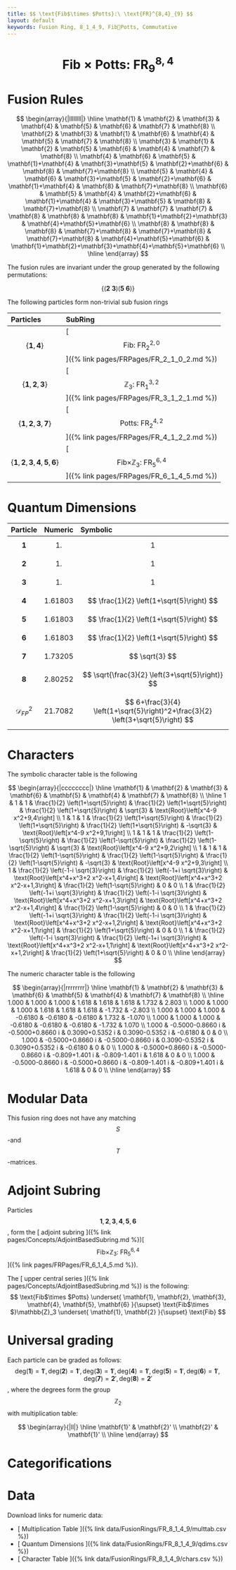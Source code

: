 ```yaml
---
title: $$ \text{Fib$\times $Potts}:\ \text{FR}^{8,4}_{9} $$
layout: default
keywords: Fusion Ring, 8_1_4_9, FibPotts, Commutative
---
```

# $$ \text{Fib$\times $Potts}:\ \text{FR}^{8,4}_{9} $$


# Fusion Rules

$$
\begin{array}{|llllllll|}
\hline
 \mathbf{1} & \mathbf{2} & \mathbf{3} & \mathbf{4} & \mathbf{5} & \mathbf{6} & \mathbf{7} & \mathbf{8} \\
 \mathbf{2} & \mathbf{3} & \mathbf{1} & \mathbf{6} & \mathbf{4} & \mathbf{5} & \mathbf{7} & \mathbf{8} \\
 \mathbf{3} & \mathbf{1} & \mathbf{2} & \mathbf{5} & \mathbf{6} & \mathbf{4} & \mathbf{7} & \mathbf{8} \\
 \mathbf{4} & \mathbf{6} & \mathbf{5} & \mathbf{1}+\mathbf{4} & \mathbf{3}+\mathbf{5} & \mathbf{2}+\mathbf{6} & \mathbf{8} & \mathbf{7}+\mathbf{8} \\
 \mathbf{5} & \mathbf{4} & \mathbf{6} & \mathbf{3}+\mathbf{5} & \mathbf{2}+\mathbf{6} & \mathbf{1}+\mathbf{4} & \mathbf{8} & \mathbf{7}+\mathbf{8} \\
 \mathbf{6} & \mathbf{5} & \mathbf{4} & \mathbf{2}+\mathbf{6} & \mathbf{1}+\mathbf{4} & \mathbf{3}+\mathbf{5} & \mathbf{8} & \mathbf{7}+\mathbf{8} \\
 \mathbf{7} & \mathbf{7} & \mathbf{7} & \mathbf{8} & \mathbf{8} & \mathbf{8} & \mathbf{1}+\mathbf{2}+\mathbf{3} & \mathbf{4}+\mathbf{5}+\mathbf{6} \\
 \mathbf{8} & \mathbf{8} & \mathbf{8} & \mathbf{7}+\mathbf{8} & \mathbf{7}+\mathbf{8} & \mathbf{7}+\mathbf{8} & \mathbf{4}+\mathbf{5}+\mathbf{6} & \mathbf{1}+\mathbf{2}+\mathbf{3}+\mathbf{4}+\mathbf{5}+\mathbf{6} \\
\hline
\end{array}
$$


The fusion rules are invariant under the group generated by the following permutations:

$$ \{(\mathbf{2} \  \mathbf{3}) (\mathbf{5} \  \mathbf{6})\} $$


The following particles form non-trivial sub fusion rings

| Particles | SubRing |
| :------ | :------ |
| $$ \{\mathbf{1},\mathbf{4}\} $$ | [ $$ \text{Fib}:\ \text{FR}^{2,0}_{2} $$ ]({% link pages/FRPages/FR_2_1_0_2.md %}) |
| $$ \{\mathbf{1},\mathbf{2},\mathbf{3}\} $$ | [ $$ \mathbb{Z}_3:\ \text{FR}^{3,2}_{1} $$ ]({% link pages/FRPages/FR_3_1_2_1.md %}) |
| $$ \{\mathbf{1},\mathbf{2},\mathbf{3},\mathbf{7}\} $$ | [ $$ \text{Potts}:\ \text{FR}^{4,2}_{2} $$ ]({% link pages/FRPages/FR_4_1_2_2.md %}) |
| $$ \{\mathbf{1},\mathbf{2},\mathbf{3},\mathbf{4},\mathbf{5},\mathbf{6}\} $$ | [ $$ \text{Fib$\times $}\mathbb{Z}_3:\ \text{FR}^{6,4}_{5} $$ ]({% link pages/FRPages/FR_6_1_4_5.md %}) |

# Quantum Dimensions

| Particle | Numeric | Symbolic |
| :------ | :------ | :------ |
| $$ \mathbf{1} $$ | $$ 1. $$ | $$ 1 $$ |
| $$ \mathbf{2} $$ | $$ 1. $$ | $$ 1 $$ |
| $$ \mathbf{3} $$ | $$ 1. $$ | $$ 1 $$ |
| $$ \mathbf{4} $$ | $$ 1.61803 $$ | $$ \frac{1}{2} \left(1+\sqrt{5}\right) $$ |
| $$ \mathbf{5} $$ | $$ 1.61803 $$ | $$ \frac{1}{2} \left(1+\sqrt{5}\right) $$ |
| $$ \mathbf{6} $$ | $$ 1.61803 $$ | $$ \frac{1}{2} \left(1+\sqrt{5}\right) $$ |
| $$ \mathbf{7} $$ | $$ 1.73205 $$ | $$ \sqrt{3} $$ |
| $$ \mathbf{8} $$ | $$ 2.80252 $$ | $$ \sqrt{\frac{3}{2} \left(3+\sqrt{5}\right)} $$ |
| $$ \mathcal{D}_{FP}^2 $$ | $$ 21.7082 $$ | $$ 6+\frac{3}{4} \left(1+\sqrt{5}\right)^2+\frac{3}{2} \left(3+\sqrt{5}\right) $$ |

# Characters

The symbolic character table is the following

$$
\begin{array}{|cccccccc|}
\hline
 \mathbf{1} & \mathbf{2} & \mathbf{3} & \mathbf{6} & \mathbf{5} & \mathbf{4} & \mathbf{7} & \mathbf{8} \\
\hline
 1 & 1 & 1 & \frac{1}{2} \left(1+\sqrt{5}\right) & \frac{1}{2} \left(1+\sqrt{5}\right) & \frac{1}{2} \left(1+\sqrt{5}\right) & \sqrt{3} & \text{Root}\left[x^4-9 x^2+9,4\right] \\
 1 & 1 & 1 & \frac{1}{2} \left(1+\sqrt{5}\right) & \frac{1}{2} \left(1+\sqrt{5}\right) & \frac{1}{2} \left(1+\sqrt{5}\right) & -\sqrt{3} & \text{Root}\left[x^4-9 x^2+9,1\right] \\
 1 & 1 & 1 & \frac{1}{2} \left(1-\sqrt{5}\right) & \frac{1}{2} \left(1-\sqrt{5}\right) & \frac{1}{2} \left(1-\sqrt{5}\right) & \sqrt{3} & \text{Root}\left[x^4-9 x^2+9,2\right] \\
 1 & 1 & 1 & \frac{1}{2} \left(1-\sqrt{5}\right) & \frac{1}{2} \left(1-\sqrt{5}\right) & \frac{1}{2} \left(1-\sqrt{5}\right) & -\sqrt{3} & \text{Root}\left[x^4-9 x^2+9,3\right] \\
 1 & \frac{1}{2} \left(-1-i \sqrt{3}\right) & \frac{1}{2} \left(-1+i \sqrt{3}\right) & \text{Root}\left[x^4+x^3+2 x^2-x+1,4\right] & \text{Root}\left[x^4+x^3+2 x^2-x+1,3\right] & \frac{1}{2} \left(1-\sqrt{5}\right) & 0 & 0 \\
 1 & \frac{1}{2} \left(-1+i \sqrt{3}\right) & \frac{1}{2} \left(-1-i \sqrt{3}\right) & \text{Root}\left[x^4+x^3+2 x^2-x+1,3\right] & \text{Root}\left[x^4+x^3+2 x^2-x+1,4\right] & \frac{1}{2} \left(1-\sqrt{5}\right) & 0 & 0 \\
 1 & \frac{1}{2} \left(-1+i \sqrt{3}\right) & \frac{1}{2} \left(-1-i \sqrt{3}\right) & \text{Root}\left[x^4+x^3+2 x^2-x+1,2\right] & \text{Root}\left[x^4+x^3+2 x^2-x+1,1\right] & \frac{1}{2} \left(1+\sqrt{5}\right) & 0 & 0 \\
 1 & \frac{1}{2} \left(-1-i \sqrt{3}\right) & \frac{1}{2} \left(-1+i \sqrt{3}\right) & \text{Root}\left[x^4+x^3+2 x^2-x+1,1\right] & \text{Root}\left[x^4+x^3+2 x^2-x+1,2\right] & \frac{1}{2} \left(1+\sqrt{5}\right) & 0 & 0 \\
\hline
\end{array}
$$

The numeric character table is the following

$$
\begin{array}{|rrrrrrrr|}
\hline
 \mathbf{1} & \mathbf{2} & \mathbf{3} & \mathbf{6} & \mathbf{5} & \mathbf{4} & \mathbf{7} & \mathbf{8} \\
\hline
 1.000 & 1.000 & 1.000 & 1.618 & 1.618 & 1.618 & 1.732 & 2.803 \\
 1.000 & 1.000 & 1.000 & 1.618 & 1.618 & 1.618 & -1.732 & -2.803 \\
 1.000 & 1.000 & 1.000 & -0.6180 & -0.6180 & -0.6180 & 1.732 & -1.070 \\
 1.000 & 1.000 & 1.000 & -0.6180 & -0.6180 & -0.6180 & -1.732 & 1.070 \\
 1.000 & -0.5000-0.8660 i & -0.5000+0.8660 i & 0.3090+0.5352 i & 0.3090-0.5352 i & -0.6180 & 0 & 0 \\
 1.000 & -0.5000+0.8660 i & -0.5000-0.8660 i & 0.3090-0.5352 i & 0.3090+0.5352 i & -0.6180 & 0 & 0 \\
 1.000 & -0.5000+0.8660 i & -0.5000-0.8660 i & -0.809+1.401 i & -0.809-1.401 i & 1.618 & 0 & 0 \\
 1.000 & -0.5000-0.8660 i & -0.5000+0.8660 i & -0.809-1.401 i & -0.809+1.401 i & 1.618 & 0 & 0 \\
\hline
\end{array}
$$

# Modular Data

This fusion ring does not have any matching $$ S $$-and $$ T $$-matrices.

# Adjoint Subring

Particles $$ \mathbf{1}, \mathbf{2}, \mathbf{3}, \mathbf{4}, \mathbf{5}, \mathbf{6} $$, form the [ adjoint subring ]({% link pages/Concepts/AdjointBasedSubring.md %})[ $$ \text{Fib$\times $}\mathbb{Z}_3:\ \text{FR}^{6,4}_{5} $$ ]({% link pages/FRPages/FR_6_1_4_5.md %}).

The [ upper central series ]({% link pages/Concepts/AdjointBasedSubring.md %}) is the following:
$$
\text{Fib$\times $Potts} \underset{ \mathbf{1}, \mathbf{2}, \mathbf{3}, \mathbf{4}, \mathbf{5}, \mathbf{6} }{\supset}  \text{Fib$\times $}\mathbb{Z}_3 \underset{ \mathbf{1}, \mathbf{2} }{\supset}  \text{Fib}
$$

# Universal grading

Each particle can be graded as follows: $$ \text{deg}(\mathbf{1}) = \mathbf{1}', \text{deg}(\mathbf{2}) = \mathbf{1}', \text{deg}(\mathbf{3}) = \mathbf{1}', \text{deg}(\mathbf{4}) = \mathbf{1}', \text{deg}(\mathbf{5}) = \mathbf{1}', \text{deg}(\mathbf{6}) = \mathbf{1}', \text{deg}(\mathbf{7}) = \mathbf{2}', \text{deg}(\mathbf{8}) = \mathbf{2}' $$, where the degrees form the group $$ \mathbb{Z}_2 $$ with multiplication table:

$$
\begin{array}{|ll|}
\hline
 \mathbf{1}' & \mathbf{2}' \\
 \mathbf{2}' & \mathbf{1}' \\
\hline
\end{array}
$$

# Categorifications



# Data

Download links for numeric data:

* [ Multiplication Table ]({% link data/FusionRings/FR_8_1_4_9/multtab.csv %})
* [ Quantum Dimensions ]({% link data/FusionRings/FR_8_1_4_9/qdims.csv %})
* [ Character Table ]({% link data/FusionRings/FR_8_1_4_9/chars.csv %})